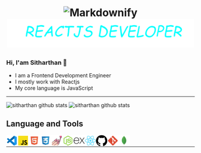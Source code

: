 
<!--
**sitharthan/sitharthan** is a ✨ _special_ ✨ repository because its `README.md` (this file) appears on your GitHub profile.

Here are some ideas to get you started:

- 🔭 I’m currently working on ...
- 🌱 I’m currently learning ...
- 👯 I’m looking to collaborate on ...
- 🤔 I’m looking for help with ...
- 💬 Ask me about ...
- 📫 How to reach me: ...
- 😄 Pronouns: ...
- ⚡ Fun fact: ...
-->

<h1 align="center">
  <img src="https://github.com/sitharthan/sitharthan/blob/main/reactgif.gif" alt="Markdownify" width="500" height="200">
  <img src="https://github.com/sitharthan/sitharthan/blob/main/myReact.PNG" alt="myProfile" width="500">
</h1>



### Hi, I'am Sitharthan 👋

<ul>
  <li>I am a Frontend Development Engineer</li>
  <li>I mostly work with Reactjs</li>
  <li>My core language is JavaScript</li>
</ul>
  
<hr/>

![sitharthan github stats](https://github-readme-stats.vercel.app/api?username=sitharthan&show_icons=true&text_color=343434&icon_color=0073cf&hide_border=true&layout=default&hide_title=true)
![sitharthan github stats](https://github-readme-stats.vercel.app/api/top-langs/?username=sitharthan&layout=compact&hide_border=true)


## Language and Tools
<img align="left" alt="Visual Studio Code" width="30px" src="https://github.com/jonasdevzero/Media-Hub/blob/master/icons/vscode.svg" />
<img align="left" alt="JavaScript" width="30px" src="https://github.com/jonasdevzero/Media-Hub/blob/master/icons/js.svg" />
<!-- <img align="left" alt="TypeScript" width="30px" src="https://github.com/jonasdevzero/Media-Hub/blob/master/icons/typescript.svg" /> -->
<img align="left" alt="HTML5" width="30px" src="https://github.com/jonasdevzero/Media-Hub/blob/master/icons/html.svg" />
<img align="left" alt="CSS3" width="30px" src="https://github.com/jonasdevzero/Media-Hub/blob/master/icons/css.svg" />
<img align="left" alt="CSS3" width="30px" src="https://github.com/jonasdevzero/Media-Hub/blob/master/icons/styled-components.svg" />
<img align="left" alt="Node.js" width="30px" src="https://github.com/jonasdevzero/Media-Hub/blob/master/icons/node.svg" />
<img align="left" alt="Insomnia" width="30px" src="https://github.com/jonasdevzero/Media-Hub/blob/master/icons/express.svg" />
<img align="left" alt="React" width="30px" src="https://github.com/jonasdevzero/Media-Hub/blob/master/icons/react.svg" />
<img align="left" alt="GitHub" width="30px" src="https://github.com/jonasdevzero/Media-Hub/blob/master/icons/github.svg" />
<img align="left" alt="Git" width="30px" src="https://github.com/jonasdevzero/Media-Hub/blob/master/icons/git.svg" />
<img align="left" alt="MongoDB" width="30px" src="https://github.com/jonasdevzero/Media-Hub/blob/master/icons/mongodb.svg" />
<br/>

<!-- ![visitors](https://visitor-badge.laobi.icu/badge?page_id=sitharthan.visitor-badge) -->
<hr/>
